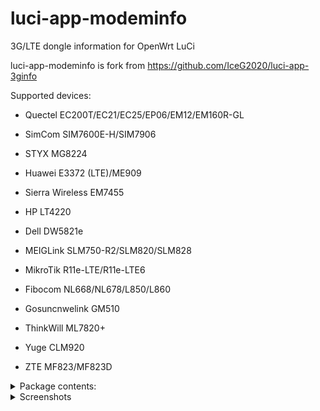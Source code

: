 # luci-app-modeminfo
3G/LTE dongle information for OpenWrt LuCi


luci-app-modeminfo is fork from https://github.com/IceG2020/luci-app-3ginfo

Supported devices:

 - Quectel EC200T/EC21/EC25/EP06/EM12/EM160R-GL

 - SimCom SIM7600E-H/SIM7906
   
 - STYX MG8224

 - Huawei E3372 (LTE)/ME909

 - Sierra Wireless EM7455

 - HP LT4220

 - Dell DW5821e

 - MEIGLink SLM750-R2/SLM820/SLM828
 
 - MikroTik R11e-LTE/R11e-LTE6

 - Fibocom NL668/NL678/L850/L860

 - Gosuncnwelink GM510

 - ThinkWill ML7820+

 - Yuge CLM920

 - ZTE MF823/MF823D

<details>
<summary>Package contents:</summary>

|Package |Description |
|:-------|:-----------|
|luci-app-modeminfo |LuCI web interface |
|modeminfo |common files |
|modeminfo-qmi |Qualcomm MSM Interface support |
|modeminfo-serial-quectel |Quectel modems support |
|modeminfo-serial-telit |Telit LN940 (HP LT4220) modem support |
|modeminfo-serial-huawei |Huawei ME909/E3372(stick mode, LTE only) modems support|
|modeminfo-serial-sierra |Sierra EM7455 modem support |
|modeminfo-serial-simcom |SimCOM modems support |
|modeminfo-serial-dell |Dell DW5821e modem support |
|modeminfo-serial-fibocom |Fibocom LN668/NL678 modems support |
|modeminfo-serial-xmm |Fibocom L850/L860 modems support |
|modeminfo-serial-mikrotik |MikroTik R11e-LTE/R11e-LTE6 modems support |
|modeminfo-serial-gosun |Gosuncnwelink GM510 support |
|modeminfo-serial-tw |ThinkWill ML7820+ support |
|modeminfo-serial-yuge |Yuge CLM920 support |
|modeminfo-serial-zte |ZTE MF823/MF823D support |
</details>

<details>
   <summary>Screenshots</summary>
   
   
* Overview page. Short network info.

   ![](https://raw.githubusercontent.com/koshev-msk/modemfeed/master/luci/applications/luci-app-modeminfo/screenshots/modeminfo-overview.png)
   
* Modeminfo index page. Verbose network info.

   ![](https://raw.githubusercontent.com/koshev-msk/modemfeed/master/luci/applications/luci-app-modeminfo/screenshots/modeminfo-network.png)
   
* Modeminfo hardware page.

   ![](https://raw.githubusercontent.com/koshev-msk/modemfeed/master/luci/applications/luci-app-modeminfo/screenshots/modeminfo-hardware.png)

* Modeminfo setup page.

   ![](https://raw.githubusercontent.com/koshev-msk/modemfeed/master/luci/applications/luci-app-modeminfo/screenshots/modeminfo-setup.png)

</details>

